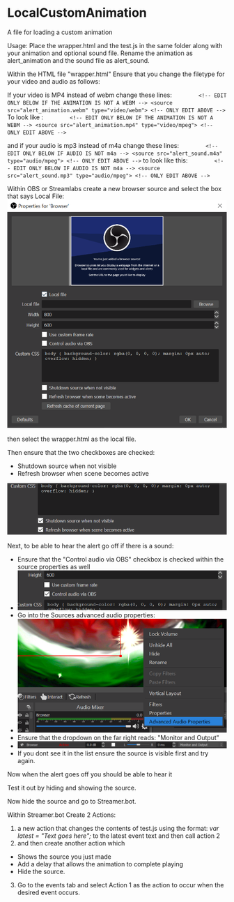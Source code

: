 # LocalCustomAnimation

A file for loading a custom animation

Usage:
Place the wrapper.html and the test.js in the same folder along with your animation and optional sound file. Rename the animation as alert_animation and the sound file as alert_sound.

Within the HTML file "wrapper.html" Ensure that you change the filetype for your video and audio as follows:

If your video is MP4 instead of webm change these lines:
`        <!-- EDIT ONLY BELOW IF THE ANIMATION IS NOT A WEBM -->
        <source src="alert_animation.webm" type="video/webm">
        <!-- ONLY EDIT ABOVE -->`
To look like :
`        <!-- EDIT ONLY BELOW IF THE ANIMATION IS NOT A WEBM -->
        <source src="alert_animation.mp4" type="video/mpeg">
        <!-- ONLY EDIT ABOVE -->`

and if your audio is mp3 instead of m4a change these lines:
`        <!-- EDIT ONLY BELOW IF AUDIO IS NOT m4a -->
        <source src="alert_sound.m4a" type="audio/mpeg">
        <!-- ONLY EDIT ABOVE -->`
to look like this:
`        <!-- EDIT ONLY BELOW IF AUDIO IS NOT m4a -->
        <source src="alert_sound.mp3" type="audio/mpeg">
        <!-- ONLY EDIT ABOVE -->`

Within OBS or Streamlabs create a new browser source and select the box that says Local File:
![](image/README/1630882127918.png)

then select the wrapper.html as the local file.

Then ensure that the two checkboxes are checked:

* Shutdown source when not visible
* Refresh browser when scene becomes active

![](image/README/1630882337567.png)

Next, to be able to hear the alert go off if there is a sound:

* Ensure that the "Control audio via OBS" checkbox is checked within the source properties as well
* ![](image/README/1630900845829.png)
* Go into the Sources advanced audio properties:
* ![](image/README/1630900954396.png)
* Ensure that the dropdown on the far right reads: "Monitor and Output"
* ![](image/README/1630901004801.png)
* If you dont see it in the list ensure the source is visible first and try again.

Now when the alert goes off you should be able to hear it

Test it out by hiding and showing the source.

Now hide the source and go to Streamer.bot.

Within Streamer.bot Create 2 Actions:

1. a new action that changes the contents of test.js  using the format:
   *var latest = "Text goes here";*
   to the latest event text and then call action 2
2. and then create another action which

* Shows the source you just made
* Add a delay that allows the animation to complete playing
* Hide the source.

3. Go to the events tab and select Action 1 as the action to occur when the desired event occurs.
